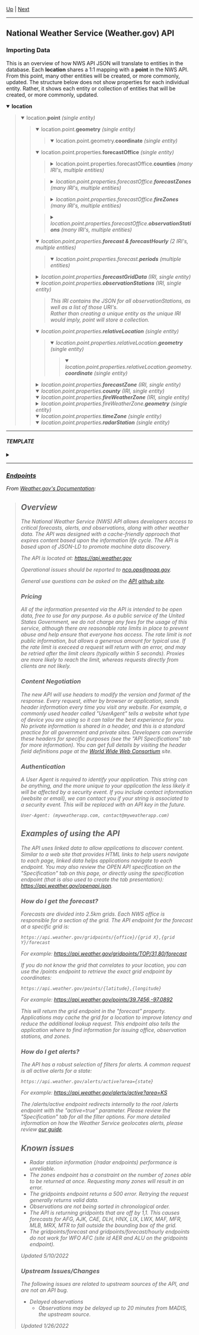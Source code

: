 [Up](../) | [Next](Endpoints)
<hr>

## National Weather Service (Weather.gov) API

### Importing Data
This is an overview of how NWS API JSON will translate to entities in the database.
Each **location** shares a 1:1 mapping with a **point** in the NWS API.  From this point, many other entities will be created, or more commonly, updated.
The structure below does not show properties for each individual entity.  Rather, it shows each entity or collection of entities that will be created, or more commonly, updated.

<details open><summary><b>location</b></summary>
	<blockquote>
		<details open><summary>location.<b>point</b> <i>(single entity)</i></summary>
			<blockquote>
				<details open><summary>location.point.<b>geometry</b> <i>(single entity)</i></summary>
					<blockquote>
						<details open><summary>location.point.geometry.<b>coordinate</b> <i>(single entity)</i></summary>
						</details>
					</blockquote>
				</details>
				<details open><summary>location.point.properties.<b>forecastOffice</b> <i>(single entity)</i></summary>
					<blockquote>
						<details><summary>location.point.properties.forecastOffice.<b>counties</b> <i>(many IRI's, multiple entities)</summary>
							<blockquote>
							</blockquote>
						</details>
					</blockquote>
					<blockquote>
						<details><summary>location.point.properties.forecastOffice.<b>forecastZones</b> <i>(many IRI's, multiple entities)</summary>
							<blockquote>
							</blockquote>
						</details>
					</blockquote>
					<blockquote>
						<details><summary>location.point.properties.forecastOffice.<b>fireZones</b> <i>(many IRI's, multiple entities)</summary>
							<blockquote>
							</blockquote>
						</details>
					</blockquote>
					<blockquote>
						<details><summary>location.point.properties.forecastOffice.<b>observationStations</b> <i>(many IRI's, multiple entities)</summary>
							<blockquote>
								<details><summary>location.point.properties.forecastOffice.<b>geometry</b> <i>(single entity)</i></summary>
									<blockquote>
										<details open><summary>location.point.properties.forecastOffice.geometry.<b>coordinate</b> <i>(single entity)</i></summary>
										</details>
									</blockquote>
								</details>
								<details><summary>location.point.properties.forecastOffice.<b>forecastZone</b> <i>(URI, single entity)</i></summary>
								</details>
								<details><summary>location.point.properties.forecastOffice.<b>county</b> <i>(URI, single entity)</i></summary>
								</details>
								<details><summary>location.point.properties.forecastOffice.<b>fireWeatherZone</b> <i>(URI, single entity)</i></summary>
								</details>
							</blockquote>
						</details>
					</blockquote>
				</details>
				<details open><summary>location.point.properties.<b>forecast & forecastHourly</b> <i>(2 IRI's, multiple entities)</i></summary>
					<blockquote>
						<details open><summary>location.point.properties.forecast.<b>periods</b> <i>(multiple entities)</i></summary>
						</details>
					</blockquote>
				</details>
				<details><summary>location.point.properties.<b>forecastGridData</b> <i>(IRI, single entity)</i></summary>
					<blockquote>
						<details open><summary>location.point.properties.forecastGridData.<b>geometry</b> <i>(single entity)</i></summary>
							<blockquote>
								<details open><summary>location.point.properties.forecastGridData.geometry.<b>coordinates</b> <i>(multiple entities)</i></summary>
								</details>
							</blockquote>
						</details>
						<details><summary>location.point.properties.forecastGridData.<b>forecastOffice</b> <i>(URI, single entity)</i></summary>
						</details>
						<details open><summary>location.point.properties.forecastGridData.<b>temperature</b> <i>(single entity)</i></summary>
						</details>
						<details open><summary>location.point.properties.forecastGridData.<b>dewpoint</b> <i>(single entity)</i></summary>
						</details>
						<details open><summary>location.point.properties.forecastGridData.<b>relativeHumidity</b> <i>(single entity)</i></summary>
						</details>
						<details open><summary>location.point.properties.forecastGridData.<b>apparentTemperature</b> <i>(single entity)</i></summary>
						</details>
						<details open><summary>location.point.properties.forecastGridData.<b>windChill</b> <i>(single entity)</i></summary>
						</details>
						<details open><summary>location.point.properties.forecastGridData.<b>skyCover</b> <i>(single entity)</i></summary>
						</details>
						<details open><summary>location.point.properties.forecastGridData.<b>windDirection</b> <i>(single entity)</i></summary>
						</details>
						<details open><summary>location.point.properties.forecastGridData.<b>windSpeed</b> <i>(single entity)</i></summary>
						</details>
						<details open><summary>location.point.properties.forecastGridData.<b>windGust</b> <i>(single entity)</i></summary>
						</details>
						<details open><summary>location.point.properties.forecastGridData.<b>weather</b> <i>(multiple entities)</i></summary>
						</details>
						<details open><summary>location.point.properties.forecastGridData.<b>hazards</b> <i>(multiple entities)</i></summary>
						</details>
						<details open><summary>location.point.properties.forecastGridData.<b>probabilityOfPrecipitation</b> <i>(multiple entities)</i></summary>
						</details>
						<details open><summary>location.point.properties.forecastGridData.<b>quantitativePrecipitation</b> <i>(multiple entities)</i></summary>
						</details>
						<details open><summary>location.point.properties.forecastGridData.<b>iceAccumulation</b> <i>(multiple entities)</i></summary>
						</details>
						<details open><summary>location.point.properties.forecastGridData.<b>snowfallAmount</b> <i>(multiple entities)</i></summary>
						</details>
						<details open><summary>location.point.properties.forecastGridData.<b>snowLevel</b> <i>(multiple entities)</i></summary>
						</details>
						<details open><summary>location.point.properties.forecastGridData.<b>ceilingHeight</b> <i>(multiple entities)</i></summary>
						</details>
						<details open><summary>location.point.properties.forecastGridData.<b>visibility</b> <i>(multiple entities)</i></summary>
						</details>
						<details open><summary>location.point.properties.forecastGridData.<b>transportWindSpeed</b> <i>(multiple entities)</i></summary>
						</details>
						<details open><summary>location.point.properties.forecastGridData.<b>transportWindDirection</b> <i>(multiple entities)</i></summary>
						</details>
						<details open><summary>location.point.properties.forecastGridData.<b>mixingHeight</b> <i>(multiple entities)</i></summary>
						</details>
						<details open><summary>location.point.properties.forecastGridData.<b>hainesIndex</b> <i>(multiple entities)</i></summary>
						</details>
						<details open><summary>location.point.properties.forecastGridData.<b>lightningActivityLevel</b> <i>(multiple entities)</i></summary>
						</details>
						<details open><summary>location.point.properties.forecastGridData.<b>twentyFootWindSpeed</b> <i>(multiple entities)</i></summary>
						</details>
						<details open><summary>location.point.properties.forecastGridData.<b>twentyFootWindDirection</b> <i>(multiple entities)</i></summary>
						</details>
						<details open><summary>location.point.properties.forecastGridData.<b>waveHeight</b> <i>(multiple entities)</i></summary>
						</details>
						<details open><summary>location.point.properties.forecastGridData.<b>wavePeriod</b> <i>(multiple entities)</i></summary>
						</details>
						<details open><summary>location.point.properties.forecastGridData.<b>waveDirection</b> <i>(multiple entities)</i></summary>
						</details>
						<details open><summary>location.point.properties.forecastGridData.<b>primarySwellHeight</b> <i>(multiple entities)</i></summary>
						</details>
						<details open><summary>location.point.properties.forecastGridData.<b>primarySwellDirection</b> <i>(multiple entities)</i></summary>
						</details>
						<details open><summary>location.point.properties.forecastGridData.<b>secondarySwellHeight</b> <i>(multiple entities)</i></summary>
						</details>
						<details open><summary>location.point.properties.forecastGridData.<b>secondarySwellDirection</b> <i>(multiple entities)</i></summary>
						</details>
						<details open><summary>location.point.properties.forecastGridData.<b>wavePeriod2</b> <i>(multiple entities)</i></summary>
						</details>
						<details open><summary>location.point.properties.forecastGridData.<b>windWaveHeight</b> <i>(multiple entities)</i></summary>
						</details>
						<details open><summary>location.point.properties.forecastGridData.<b>dispersionIndex</b> <i>(multiple entities)</i></summary>
						</details>
						<details open><summary>location.point.properties.forecastGridData.<b>pressure</b> <i>(multiple entities)</i></summary>
						</details>
						<details open><summary>location.point.properties.forecastGridData.<b>probabilityOfTropicalStormWinds</b> <i>(multiple entities)</i></summary>
						</details>
						<details open><summary>location.point.properties.forecastGridData.<b>probabilityOfHurricaneWinds</b> <i>(multiple entities)</i></summary>
						</details>
						<details open><summary>location.point.properties.forecastGridData.<b>potentialOf15mphWinds</b> <i>(multiple entities)</i></summary>
						</details>
						<details open><summary>location.point.properties.forecastGridData.<b>potentialOf25mphWinds</b> <i>(multiple entities)</i></summary>
						</details>
						<details open><summary>location.point.properties.forecastGridData.<b>potentialOf35mphWinds</b> <i>(multiple entities)</i></summary>
						</details>
						<details open><summary>location.point.properties.forecastGridData.<b>potentialOf45mphWinds</b> <i>(multiple entities)</i></summary>
						</details>
						<details open><summary>location.point.properties.forecastGridData.<b>potentialOf20mphWindGusts</b> <i>(multiple entities)</i></summary>
						</details>
						<details open><summary>location.point.properties.forecastGridData.<b>potentialOf30mphWindGusts</b> <i>(multiple entities)</i></summary>
						</details>
						<details open><summary>location.point.properties.forecastGridData.<b>potentialOf40mphWindGusts</b> <i>(multiple entities)</i></summary>
						</details>
						<details open><summary>location.point.properties.forecastGridData.<b>potentialOf50mphWindGusts</b> <i>(multiple entities)</i></summary>
						</details>
						<details open><summary>location.point.properties.forecastGridData.<b>potentialOf60mphWindGusts</b> <i>(multiple entities)</i></summary>
						</details>
						<details open><summary>location.point.properties.forecastGridData.<b>grasslandFireDangerIndex</b> <i>(multiple entities)</i></summary>
						</details>
						<details open><summary>location.point.properties.forecastGridData.<b>probabilityOfThunder</b> <i>(multiple entities)</i></summary>
						</details>
						<details open><summary>location.point.properties.forecastGridData.<b>davisStabilityIndex</b> <i>(multiple entities)</i></summary>
						</details>
						<details open><summary>location.point.properties.forecastGridData.<b>atmosphericDispersionIndex</b> <i>(multiple entities)</i></summary>
						</details>
						<details open><summary>location.point.properties.forecastGridData.<b>lowVisibilityOccurrenceRiskIndex</b> <i>(multiple entities)</i></summary>
						</details>
						<details open><summary>location.point.properties.forecastGridData.<b>stability</b> <i>(multiple entities)</i></summary>
						</details>
						<details open><summary>location.point.properties.forecastGridData.<b>redFlagThreatIndex</b> <i>(multiple entities)</i></summary>
						</details>
					</blockquote>
				</details>
				<details open><summary>location.point.properties.<b>observationStations</b> <i>(IRI, single entity)</i></summary>
					<blockquote>
						<p>This IRI contains the JSON for all observationStations, as well as a list of those URI's.<br>
						Rather than creating a unique entity as the unique IRI would imply, point will store a collection.</p>
					</blockquote>
				</details>
				<details open><summary>location.point.properties.<b>relativeLocation</b> <i>(single entity)</i></summary>
					<blockquote>
						<details open><summary>location.point.properties.relativeLocation.<b>geometry</b> <i>(single entity)</i></summary>
							<blockquote>
								<details open><summary>location.point.properties.relativeLocation.geometry.<b>coordinate</b> <i>(single entity)</i></summary>
								</details>
							</blockquote>
						</details>
					</blockquote>
				</details>
				<details><summary>location.point.properties.<b>forecastZone</b> <i>(IRI, single entity)</i></summary>
					<blockquote>
						<details><summary>location.point.properties.forecastZone.<b>geometry</b> <i>(single entity)</i></summary>
							<blockquote>
								<details open><summary>location.point.properties.forecastZone.geometry.<b>coordinates</b> <i>(multiple entities)</i></summary>
								</details>
							</blockquote>
						</details>
						<details open><summary>location.point.properties.forecastZone.<b>forecastOffices</b> <i>(many IRI's, multiple entities)</i></summary>
						</details>
						<details open><summary>location.point.properties.forecastZone.<b>observationStations</b> <i>(many IRI's, multiple entities)</i></summary>
						</details>
						<details><summary>location.point.properties.forecastZone.<b>radarStation</b> <i>(single entity)</i></summary>
						</details>
					</blockquote>
				</details>
				<details open><summary>location.point.properties.<b>county</b> <i>(IRI, single entity)</i></summary>
				</details>
				<details open><summary>location.point.properties.<b>fireWeatherZone</b> <i>(IRI, single entity)</i></summary>
					<details><summary>location.point.properties.fireWeatherZone.<b>geometry</b> <i>(single entity)</i></summary>
						<blockquote>
							<details open><summary>location.point.properties.fireWeatherZone.geometry.<b>coordinates</b> <i>(multiple entities)</i></summary>
							</details>
						</blockquote>
						<details open><summary>location.point.properties.forecastZone.<b>forecastOffices</b> <i>(many IRI's, multiple entities)</i></summary>
						</details>
						<details open><summary>location.point.properties.forecastZone.<b>timeZones</b> <i>(multiple entities)</i></summary>
						</details>
						<details open><summary>location.point.properties.forecastZone.<b>observationStations</b> <i>(many IRI's, multiple entities)</i></summary>
						</details>
						<details open><summary>location.point.properties.forecastZone.<b>timeZones</b> <i>(single entity)</i></summary>
						</details>
					</details>
				</details>
				<details open><summary>location.point.properties.<b>timeZone</b> <i>(single entity)</i></summary>
				</details>
				<details open><summary>location.point.properties.<b>radarStation</b> <i>(single entity)</i></summary>
				</details>
			</blockquote>
		</details>
	</blockquote>
</details>
<hr>

#### TEMPLATE
<details><summary></summary>
	<blockquote>
	</blockquote>
</details>
<hr>

### [Endpoints](Endpoints/README.md)

From [Weather.gov's Documentation](https://www.weather.gov/documentation/services-web-api):
>## Overview
>The National Weather Service (NWS) API allows developers access to critical forecasts, alerts, and observations, along with other weather data. The API was designed with a cache-friendly approach that expires content based upon the information life cycle. The API is based upon of JSON-LD to promote machine data discovery.
>
>The API is located at: https://api.weather.gov
>
>Operational issues should be reported to nco.ops@noaa.gov.
>
>General use questions can be asked on the [API github site](https://weather-gov.github.io/api/).
>
>### Pricing
>All of the information presented via the API is intended to be open data, free to use for any purpose. As a public service of the United States Government, we do not charge any fees for the usage of this service, although there are reasonable rate limits in place to prevent abuse and help ensure that everyone has access. The rate limit is not public information, but allows a generous amount for typical use. If the rate limit is execeed a request will return with an error, and may be retried after the limit clears (typically within 5 seconds). Proxies are more likely to reach the limit, whereas requests directly from clients are not likely.
>
>### Content Negotiation
>The new API will use headers to modify the version and format of the response. Every request, either by browser or application, sends header information every time you visit any website. For example, a commonly used header called "UserAgent" tells a website what type of device you are using so it can tailor the best experience for you. No private information is shared in a header, and this is a standard practice for all government and private sites. Developers can override these headers for specific purposes (see the "API Specifications" tab for more information). You can get full details by visiting the header field definitions page at the [World Wide Web Consortium](https://www.w3.org/Protocols/rfc2616/rfc2616-sec14.html) site.
>
>### Authentication
>A User Agent is required to identify your application. This string can be anything, and the more unique to your application the less likely it will be affected by a security event. If you include contact information (website or email), we can contact you if your string is associated to a security event. This will be replaced with an API key in the future.
>
>```User-Agent: (myweatherapp.com, contact@myweatherapp.com)```
>
>## Examples of using the API
>The API uses linked data to allow applications to discover content. Similar to a web site that provides HTML links to help users navigate to each page, linked data helps applications navigate to each endpoint. You may also review the OPEN API specification on the "Specification" tab on this page, or directly using the specification endpoint (that is also used to create the tab presentation): https://api.weather.gov/openapi.json.
>
>### How do I get the forecast?
>Forecasts are divided into 2.5km grids. Each NWS office is responsible for a section of the grid. The API endpoint for the forecast at a specific grid is:
>
>```https://api.weather.gov/gridpoints/{office}/{grid X},{grid Y}/forecast```
>
>For example: https://api.weather.gov/gridpoints/TOP/31,80/forecast
>
> If you do not know the grid that correlates to your location, you can use the /points endpoint to retrieve the exact grid endpoint by coordinates:
>
>```https://api.weather.gov/points/{latitude},{longitude}```
>
>For example: https://api.weather.gov/points/39.7456,-97.0892
>
>This will return the grid endpoint in the "forecast" property. Applications may cache the grid for a location to improve latency and reduce the additional lookup request. This endpoint also tells the application where to find information for issuing office, observation stations, and zones.
>
>### How do I get alerts?
>The API has a robust selection of filters for alerts. A common request is all active alerts for a state:
>
>```https://api.weather.gov/alerts/active?area={state}```
>
>For example: https://api.weather.gov/alerts/active?area=KS
>
>The /alerts/active endpoint redirects internally to the root /alerts endpoint with the "active=true" parameter. Please review the "Specification" tab for all the filter options. For more detailed information on how the Weather Service geolocates alerts, please review [our guide](https://www.weather.gov/documentation/services-web-api#:~:text=alerts%2C%20please%20review-,our%C2%A0guide,-.%C2%A0).
>
>## Known issues
> - Radar station information (/radar endpoints) performance is unreliable.
> - The zones endpoint has a constraint on the number of zones able to be returned at once. Requesting many zones will result in an error.
> - The gridpoints endpoint returns a 500 error. Retrying the request generally returns valid data.
> - Observations are not being sorted in chronological order.
> - The API is returning gridpoints that are off by 1,1. This causes forecasts for AFG, AJK, CAE, DLH, HNX, LIX, LWX, MAF, MFR, MLB, MRX, MTR to fall outside the bounding box of the grid.
> - The gridpoints/forecast and gridpoints/forecast/hourly endpoints do not work for WFO AFC (site id AER and ALU on the gridpoints endpoint).
>
>*Updated 5/10/2022*
>
>### Upstream Issues/Changes
>The following issues are related to upstream sources of the API, and are not an API bug.
>
> - Delayed observations
>   - Observations may be delayed up to 20 minutes from MADIS, the upstream source.
>
>*Updated 1/26/2022*

